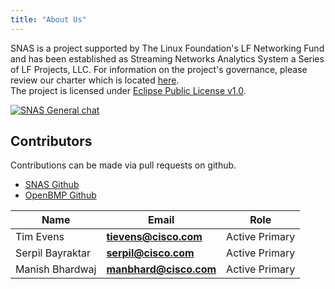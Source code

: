 ```yaml
---
title: "About Us"
---
```



SNAS is a project supported by The Linux Foundation's LF Networking Fund and has been established as Streaming Networks
Analytics System a Series of LF Projects, LLC.  For information on the project's governance, please review our charter
which is located [here](/charter/SNAS-Technical-Charter.pdf).  
The project is licensed under [Eclipse Public License v1.0](http://www.eclipse.org/legal/epl-v10.html).


<p/>

[![SNAS General chat](https://badges.gitter.im/snas/general.png)](https://gitter.im/snas/general)

## Contributors

Contributions can be made via pull requests on github. 

* [SNAS Github](https://github.com/snas)
* [OpenBMP Github](https://github.com/snas)


Name| Email | Role
----| ----- | ----
Tim Evens| **tievens@cisco.com** | Active Primary
Serpil Bayraktar | **serpil@cisco.com** | Active Primary
Manish Bhardwaj | **manbhard@cisco.com** | Active Primary